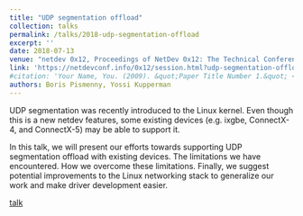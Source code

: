 ```yaml
---
title: "UDP segmentation offload"
collection: talks
permalink: /talks/2018-udp-segmentation-offload
excerpt: ''
date: 2018-07-13
venue: "netdev 0x12, Proceedings of NetDev 0x12: The Technical Conference on Linux Networking"
link: 'https://netdevconf.info/0x12/session.html?udp-segmentation-offload'
#citation: 'Your Name, You. (2009). &quot;Paper Title Number 1.&quot; <i>Journal 1</i>. 1(1).'
authors: Boris Pismenny, Yossi Kupperman
---
```


UDP segmentation was recently introduced to the Linux kernel. Even though this
is a new netdev features, some existing devices (e.g. ixgbe, ConnectX-4, and
ConnectX-5) may be able to support it.

In this talk, we will present our efforts towards supporting UDP segmentation
offload with existing devices.  The limitations we have encountered. How we
overcome these limitations. Finally, we suggest potential improvements to the
Linux networking stack to generalize our work and make driver development
easier.

[talk](https://netdevconf.info/0x12/session.html?udp-segmentation-offload)
